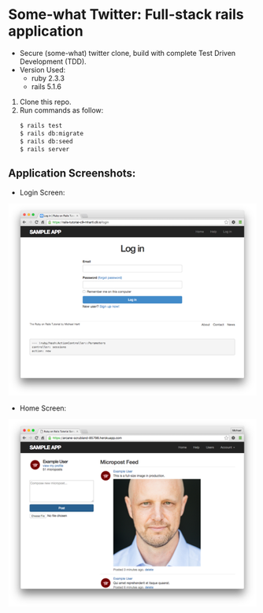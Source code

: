 # Some-what Twitter: Full-stack rails application
- Secure (some-what) twitter clone, build with complete Test Driven Development (TDD). 
- Version Used:
    - ruby  2.3.3
    - rails 5.1.6

1. Clone this repo.
1. Run commands as follow:
    ```
    $ rails test
    $ rails db:migrate
    $ rails db:seed
    $ rails server
    ```

## Application Screenshots:

- Login Screen:

![](./appendix/1.png)

- Home Screen:

![](./appendix/2.png)
